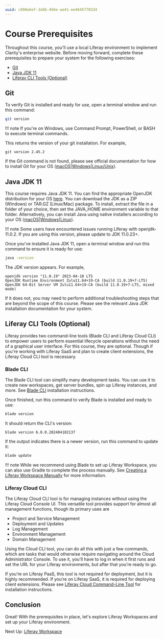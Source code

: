 ```yaml
---
uuid: c098e6ef-1ddb-456e-ae41-ee4645f78334
---
```

# Course Prerequisites

Throughout this course, you'll use a local Liferay environment to implement Clarity's enterprise website. Before moving forward, complete these prerequisites to prepare your system for the following exercises:

* [Git](#git)
* [Java JDK 11](#java-jdk-11)
* [Liferay CLI Tools (Optional)](#liferay-cli-tools-optional)

## Git

To verify Git is installed and ready for use, open a terminal window and run this command:

```bash
git version
```

!!! note
    If you're on Windows, use Command Prompt, PowerShell, or BASH to execute terminal commands.

This returns the version of your git installation. For example,

```log
git version 2.45.2
```

If the Git command is not found, please see official documentation for how to install Git for your OS ([macOS](https://git-scm.com/download/mac)|[Windows](https://git-scm.com/download/win)|[Linux/Unix](https://git-scm.com/download/linux)).

## Java JDK 11

This course requires Java JDK 11. You can find the appropriate OpenJDK distribution for your OS [here](https://learn.microsoft.com/en-us/java/openjdk/download#openjdk-11). You can download the JDK as a ZIP (Windows) or TAR.GZ (Linux/Mac) package. To install, extract the file in a folder of your choice, then set the JAVA_HOME environment variable to that folder. Alternatively, you can install Java using native installers according to your OS ([macOS](https://learn.microsoft.com/en-us/java/openjdk/install#install-on-macos)|[Windows](https://learn.microsoft.com/en-us/java/openjdk/install#install-on-windows)|[Linux](https://learn.microsoft.com/en-us/java/openjdk/install#install-on-ubuntu)).

!!! note
    Some users have encountered issues running Liferay with openjdk-11.0.2. If you are using this version, please update to JDK 11.0.23+.

Once you've installed Java JDK 11, open a terminal window and run this command to ensure it is ready for use:

```bash
java -version
```

The JDK version appears. For example,

```log
openjdk version "11.0.19" 2023-04-18 LTS
OpenJDK Runtime Environment Zulu11.64+19-CA (build 11.0.19+7-LTS)
OpenJDK 64-Bit Server VM Zulu11.64+19-CA (build 11.0.19+7-LTS, mixed mode)
```

If it does not, you may need to perform additional troubleshooting steps that are beyond the scope of this course. Please see the relevant Java JDK installation documentation for your system.

## Liferay CLI Tools (Optional)

Liferay provides two command-line tools (Blade CLI and Liferay Cloud CLI) to empower users to perform essential lifecycle operations without the need of a graphical user interface. For this course, they are optional. Though if you're working with Liferay SaaS and plan to create client extensions, the Liferay Cloud CLI tool is necessary.

### Blade CLI

The Blade CLI tool can simplify many development tasks. You can use it to create new workspaces, get server bundles, spin up Liferay instances, and more. See [Blade CLI](https://learn.liferay.com/w/dxp/liferay-development/tooling/blade-cli) installation instructions.

Once finished, run this command to verify Blade is installed and ready to use:

```bash
blade version
```

It should return the CLI's version:

```log
blade version 6.0.0.202404102137
```

If the output indicates there is a newer version, run this command to update it:

```bash
blade update
```

!!! note
    While we recommend using Blade to set up Liferay Workspace, you can also use Gradle to complete the process manually. See [Creating a Liferay Workspace Manually](https://learn.liferay.com/web/guest/w/dxp/building-applications/tooling/liferay-workspace/creating-a-liferay-workspace#creating-a-liferay-workspace-manually) for more information.

### Liferay Cloud CLI

The Liferay Cloud CLI tool is for managing instances without using the Liferay Cloud Console UI. This versatile tool provides support for almost all management functions, though its primary uses are

* Project and Service Management
* Deployment and Updates
* Log Management
* Environment Management
* Domain Management

Using the Cloud CLI tool, you can do all this with just a few commands, which are tasks that would otherwise require navigating around the Cloud Administrator Console. To use it, you’ll have to log in when it first runs and set the URL for your Liferay environments, but after that you’re ready to go.

If you’re on Liferay PaaS, this tool is not required for deployment, but it is highly recommended. If you’re on Liferay SaaS, it is required for deploying client extensions. Please see [Liferay Cloud Command-Line Tool](https://learn.liferay.com/en/w/liferay-cloud/reference/command-line-tool) for installation instructions.

## Conclusion

Great! With the prerequisites in place, let's explore Liferay Workspaces and set up your Liferay environment.

Next Up: [Liferay Workspace](./liferay-workspace.md)
